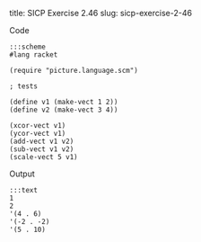 title: SICP Exercise 2.46
slug: sicp-exercise-2-46

Code
```
:::scheme
#lang racket

(require "picture.language.scm")

; tests

(define v1 (make-vect 1 2))
(define v2 (make-vect 3 4))

(xcor-vect v1)
(ycor-vect v1)
(add-vect v1 v2)
(sub-vect v1 v2)
(scale-vect 5 v1)
```

Output
```
:::text
1
2
'(4 . 6)
'(-2 . -2)
'(5 . 10)
```
